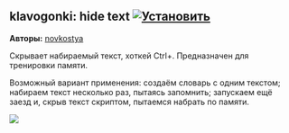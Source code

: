 ## klavogonki: hide text [![Установить](http://s43.radikal.ru/i101/1406/15/25aa0cc99cf2.png)](https://github.com/voidmain02/KgScripts/raw/master/scripts/klavogonki_hide_text.user.js)
**Авторы:** [novkostya](http://klavogonki.ru/u/#/57333/)

Скрывает набираемый текст, хоткей Ctrl+. Предназначен для тренировки памяти.

Возможный вариант применения: создаём словарь с одним текстом; набираем текст несколько раз, пытаясь запомнить; запускаем ещё заезд и, скрыв текст скриптом, пытаемся набрать по памяти. 

![](http://s020.radikal.ru/i720/1406/3e/18b73149e5a0.png)
